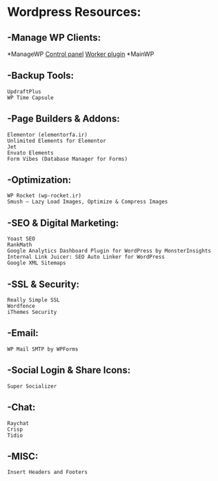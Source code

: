 # Wordpress Resources:
## -Manage WP Clients:
*ManageWP [Control panel](https://managewp.com/) [Worker plugin](https://wordpress.org/plugins/worker/) 
*MainWP


## -Backup Tools:
```
UpdraftPlus
WP Time Capsule
```

## -Page Builders & Addons:
```
Elementor (elementorfa.ir) 
Unlimited Elements for Elementor
Jet
Envato Elements
Form Vibes (Database Manager for Forms) 
```

## -Optimization:
```
WP Rocket (wp-rocket.ir) 
Smush – Lazy Load Images, Optimize & Compress Images
```

## -SEO & Digital Marketing:
```
Yoast SEO
RankMath
Google Analytics Dashboard Plugin for WordPress by MonsterInsights
Internal Link Juicer: SEO Auto Linker for WordPress
Google XML Sitemaps
```

## -SSL & Security:
```
Really Simple SSL
Wordfence
iThemes Security
```

## -Email:
```
WP Mail SMTP by WPForms
```

## -Social Login & Share Icons:
```
Super Socializer
```

## -Chat:
```
Raychat
Crisp
Tidio
```

## -MISC:
```
Insert Headers and Footers
```




